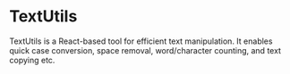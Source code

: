 # TextUtils
TextUtils is a React-based tool for efficient text manipulation. It enables quick case conversion, space removal, word/character counting, and text copying etc.
